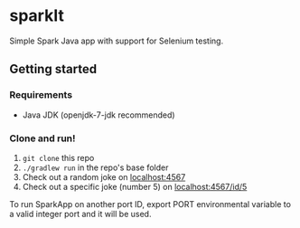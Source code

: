 # sparkIt
Simple Spark Java app with support for Selenium testing.

## Getting started

### Requirements
* Java JDK (openjdk-7-jdk recommended)

### Clone and run!
1. `git clone` this repo
2. `./gradlew run` in the repo's base folder
3. Check out a random joke on [localhost:4567](http://localhost:4567)
4. Check out a specific joke (number 5) on [localhost:4567/id/5](http://localhost:4567/id/5)

To run SparkApp on another port ID, export PORT environmental variable to a valid integer port and it will be used.
